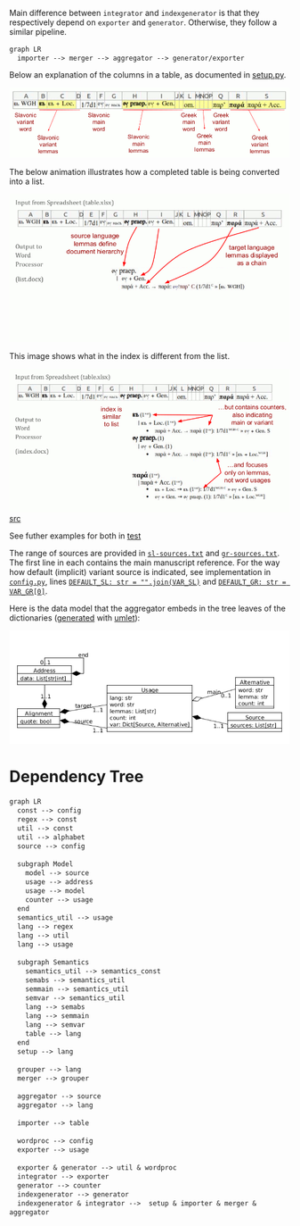 Main difference between `integrator` and `indexgenerator` is that they respectively depend on `exporter` and `generator`. Otherwise, they follow a similar pipeline.

```mermaid
graph LR
  importer --> merger --> aggregator --> generator/exporter
```

Below an explanation of the columns in a table, as documented in [setup.py](setup.py#L33).

![An image showing a explanation of the table columns](../docs/table-demo.gif)

The below animation illustrates how a completed table is being converted into a list.

![An animation showing an example of what the integrator does](../docs/integrator-demo.gif) 

This image shows what in the index is different from the list.

![An image showing an example of what the index generator does](../docs/indexgenerator-demo.gif) [src](https://docs.google.com/presentation/d/1QJGfndGEz3s0MTzaVZ7T3PywzJ_DmIANtfSbkfgmQBs)

See futher examples for both in [test](test/)

The range of sources are provided in [`sl-sources.txt`](sl-sources.txt) and [`gr-sources.txt`](gr-sources.txt). The first line in each contains the main manuscript reference. For the way how default (implicit) variant source is indicated, see implementation in [`config.py`](config.py), lines [`DEFAULT_SL: str = "".join(VAR_SL)`](config.py#L52) and [`DEFAULT_GR: str = VAR_GR[0]`](config.py#L54).

Here is the data model that the aggregator embeds in the tree leaves of the dictionaries ([generated](../docs/usage.uxf) with [umlet](https://www.umlet.com)):

![An image showing the aggregator data model](../docs/usage.png) 

# Dependency Tree

```mermaid
graph LR
  const --> config
  regex --> const
  util --> const
  util --> alphabet 
  source --> config

  subgraph Model
    model --> source
    usage --> address
    usage --> model
    counter --> usage
  end
  semantics_util --> usage
  lang --> regex
  lang --> util
  lang --> usage
  
  subgraph Semantics
    semantics_util --> semantics_const
    semabs --> semantics_util
    semmain --> semantics_util
    semvar --> semantics_util
    lang --> semabs
    lang --> semmain
    lang --> semvar
    table --> lang 
  end
  setup --> lang

  grouper --> lang
  merger --> grouper

  aggregator --> source
  aggregator --> lang

  importer --> table

  wordproc --> config
  exporter --> usage

  exporter & generator --> util & wordproc
  integrator --> exporter
  generator --> counter
  indexgenerator --> generator
  indexgenerator & integrator -->  setup & importer & merger & aggregator
```
